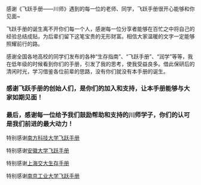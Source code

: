 <!-- ## 致谢 -->

感谢《飞跃手册——川师》遇到的每一位的老师、同学，飞跃手册很开心能够和你见面~ 

飞跃手册的诞生离不开你们每一个人，感谢每一位分享者能够在百忙之中将自己的经验总结成贴，为后辈们留下这笔宝贵的无形财富。相信大家温暖的文字一定能够照耀前行的路。

感谢全国各地高校的同学们发布的各种“生存指南”、“飞跃手册”、“润学”等等，我在低年级的时候看到你们的手册，引发了我的思考，使我受益良多。借此保研后的清闲时光，学习借鉴各位前辈的思路，没有你们就没有本手册的诞生。

### 感谢飞跃手册的创始人们，是你们的加入和支持，让本手册能够与大家如期见面！

### 最后，感谢每一位给予我们鼓励帮助和支持的川师学子，你们的认可是我们前进的最大动力！

特别感谢[南方科技大学飞跃手册](https://sustech-application.com/#/)

特别感谢[安徽大学飞跃手册](https://www.ahu.wiki/#/)

特别感谢[上海交大生存手册](https://survivesjtu.gitbook.io/survivesjtumanual/xu/xu)

特别感谢[南京工业大学飞跃手册](https://github.com/yaoshun123/FLY_NJTech)
<br>